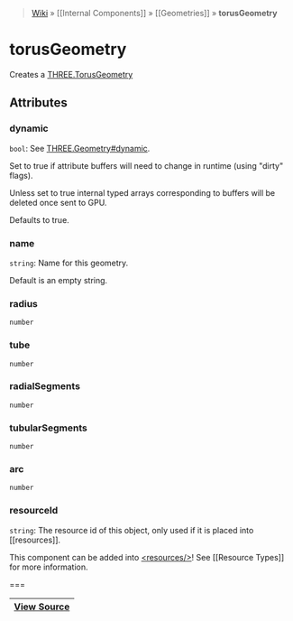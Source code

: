> [Wiki](Home) » [[Internal Components]] » [[Geometries]] » **torusGeometry**

# torusGeometry

Creates a [THREE.TorusGeometry](http://threejs.org/docs/#Reference/Extras.Geometries/TorusGeometry)

## Attributes
### dynamic
``` bool ```: See [THREE.Geometry#dynamic](http://threejs.org/docs/#Reference/Core/Geometry.dynamic).

Set to true if attribute buffers will need to change in runtime (using "dirty" flags).

Unless set to true internal typed arrays corresponding to buffers will be deleted once sent to GPU.

Defaults to true.

### name
``` string ```: Name for this geometry.

Default is an empty string.

### radius
``` number ```

### tube
``` number ```

### radialSegments
``` number ```

### tubularSegments
``` number ```

### arc
``` number ```

### resourceId
``` string ```: The resource id of this object, only used if it is placed into [[resources]].

This component can be added into [&lt;resources/&gt;](resources)! See [[Resource Types]] for more information.

===

|**[View Source](../blob/master/src/lib/descriptors/Geometry/TorusGeometryDescriptor.js)**|
 ---|
